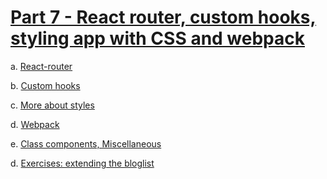 # [Part 7 - React router, custom hooks, styling app with CSS and webpack](https://fullstackopen.com/en/part7)

a. [React-router](https://fullstackopen.com/en/part7/react_router)

b. [Custom hooks](https://fullstackopen.com/en/part7/custom_hooks)

c. [More about styles](https://fullstackopen.com/en/part7/more_about_styles)

d. [Webpack](https://fullstackopen.com/en/part7/webpack)

e. [Class components, Miscellaneous](https://fullstackopen.com/en/part7/class_components_miscellaneous)

d. [Exercises: extending the bloglist](https://fullstackopen.com/en/part7/exercises_extending_the_bloglist)
